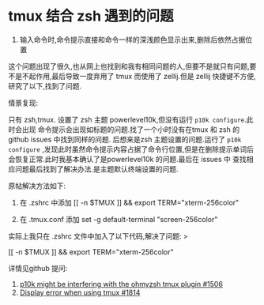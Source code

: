 # tmux 结合 zsh 遇到的问题

1. 输入命令时,命令提示直接和命令一样的深浅颜色显示出来,删除后依然占据位置

这个问题出现了很久,也从网上也找到和我有相同问题的人,但要不是就只有问题,要不是不起作用,最后导致一度弃用了 tmux 而使用了 zellij.但是 zellij 快捷键不方便,研究了以下,找到了问题.

情景复现:
        
只有 zsh,tmux. 设置了 zsh 主题 powerlevel10k,但没有运行 `p10k configure`.此时会出现 命令提示会出现如标题的问题.找了一个小时没有在tmux 和 zsh 的github issues 中找到同样的问题. 后想来是zsh 主题设置的问题.运行了 `p10k configure` ,发现此时虽然命令提示内容占据了命令行位置,但是在删除提示单词后会恢复正常.此时我基本确认了是powerlevel10k 的问题.最后在 issues 中 查找相应问题最后找到了解决办法.是主题默认终端设置的问题.

原帖解决方法如下:

1. 在 .zshrc 中添加 [[ -n $TMUX ]] && export TERM="xterm-256color"

2. 在 .tmux.conf 添加 set -g default-terminal "screen-256color" 

实际上我只在 .zshrc 文件中加入了以下代码,解决了问题: >

  [[ -n $TMUX ]] && export TERM="xterm-256color"
                                                            
详情见github 提问:
1. [p10k might be interfering with the ohmyzsh tmux plugin #1506](https://github.com/romkatv/powerlevel10k/issues/1506)
2. [Display error when using tmux #1814](https://github.com/romkatv/powerlevel10k/issues/1814)
